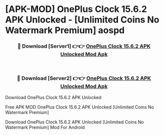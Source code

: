 # [APK-MOD] OnePlus Clock 15.6.2 APK Unlocked - [Unlimited Coins No Watermark Premium] aospd



<div align="center">
<h3>🔴 Download [Server1] 👉👉 <a href="https://momento.my/?title=OnePlus_Clock_15.6.2_APK_Unlocked">OnePlus Clock 15.6.2 APK Unlocked Mod Apk</a></h3><br>

<h3>🔴 Download [Server2] 👉👉 <a href="https://momento.my/?title=OnePlus_Clock_15.6.2_APK_Unlocked">OnePlus Clock 15.6.2 APK Unlocked Mod Apk</a></h3>
</div>



Download OnePlus Clock 15.6.2 APK Unlocked 

Free APK MOD OnePlus Clock 15.6.2 APK Unlocked [Unlimited Coins No Watermark Premium]

Download OnePlus Clock 15.6.2 APK Unlocked [Unlimited Coins No Watermark Premium] Mod For Android
